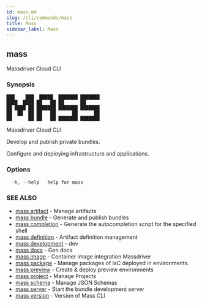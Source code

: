 ```yaml
---
id: mass.md
slug: /cli/commands/mass
title: Mass
sidebar_label: Mass
---
```

## mass

Massdriver Cloud CLI

### Synopsis


    ███    ███  █████  ███████ ███████
    ████  ████ ██   ██ ██      ██
    ██ ████ ██ ███████ ███████ ███████
    ██  ██  ██ ██   ██      ██      ██
    ██      ██ ██   ██ ███████ ███████

Massdriver Cloud CLI

Develop and publish private bundles.

Configure and deploying infrastructure and applications.


### Options

```
  -h, --help   help for mass
```

### SEE ALSO

* [mass artifact](/cli/commands/mass_artifact)	 - Manage artifacts
* [mass bundle](/cli/commands/mass_bundle)	 - Generate and publish bundles
* [mass completion](/cli/commands/mass_completion)	 - Generate the autocompletion script for the specified shell
* [mass definition](/cli/commands/mass_definition)	 - Artifact definition management
* [mass development](/cli/commands/mass_development)	 - dev
* [mass docs](/cli/commands/mass_docs)	 - Gen docs
* [mass image](/cli/commands/mass_image)	 - Container image integration Massdriver
* [mass package](/cli/commands/mass_package)	 - Manage packages of IaC deployed in environments.
* [mass preview](/cli/commands/mass_preview)	 - Create & deploy preview environments
* [mass project](/cli/commands/mass_project)	 - Manage Projects
* [mass schema](/cli/commands/mass_schema)	 - Manage JSON Schemas
* [mass server](/cli/commands/mass_server)	 - Start the bundle development server
* [mass version](/cli/commands/mass_version)	 - Version of Mass CLI
